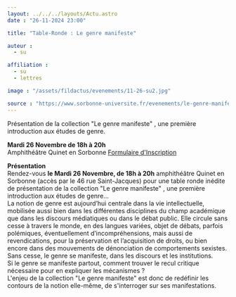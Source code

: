 ```yaml
---
layout: ../../../layouts/Actu.astro
date : "26-11-2024 23:00"

title: "Table-Ronde : Le genre manifeste"

auteur :
  - su

affiliation :
  - su
  - lettres

image : "/assets/fildactus/evenements/11-26-su2.jpg"

source : "https://www.sorbonne-universite.fr/evenements/le-genre-manifeste"
---
```


Présentation de la collection "Le genre manifeste" , une première introduction aux études de genre.

__Mardi 26 Novembre de 18h à 20h__  
Amphithéâtre Quinet en Sorbonne
[Formulaire d'Inscription](https://docs.google.com/forms/d/e/1FAIpQLSebDqfiqnhzhXjDAyx5AdQSqPKRdwHeO5x501w7J_Tq7NliXA/viewform)

__Présentation__  
Rendez-vous __le Mardi 26 Novembre, de 18h à 20h__ amphithéâtre Quinet en Sorbonne (accès par le 46 rue Saint-Jacques) pour une table ronde inédite de présentation de la collection "Le genre manifeste" , une première introduction aux études de genre…  
La notion de genre est aujourd’hui centrale dans la vie intellectuelle, mobilisée aussi bien dans les différentes disciplines du champ académique que dans les discours médiatiques ou dans le débat public.
Elle circule sans cesse à travers le monde, en des langues variées, objet de débats, parfois polémiques, éventuellement d’incompréhensions, mais aussi de revendications, pour la préservation et l’acquisition de droits, ou bien encore dans des mouvements de dénonciation de comportements sexistes.  
Sans cesse, le genre se manifeste, dans les discours et les institutions.  
Si le genre se manifeste partout, comment trouver le recul critique nécessaire pour en expliquer les mécanismes ?  
L'enjeu de la collection "Le genre manifeste" est donc de redéfinir les contours de la notion elle-même, de s'interroger sur ses manifestations.